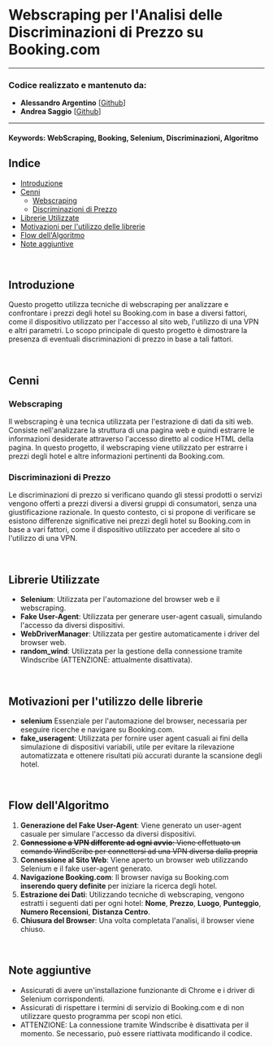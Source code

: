 # Webscraping per l'Analisi delle Discriminazioni di Prezzo su Booking.com

---

### **Codice realizzato e mantenuto da:**

- **Alessandro Argentino** [[Github](https://github.com/lemtiel93)]
- **Andrea Saggio** [[Github](https://github.com/Saghia)]

---

#### Keywords: WebScraping, Booking, Selenium, Discriminazioni, Algoritmo

## **Indice**

- [Introduzione](#introduzione)
- [Cenni](#cenni)
  - [Webscraping](#webscraping)
  - [Discriminazioni di Prezzo](#discriminazioni-di-prezzo)
- [Librerie Utilizzate](#librerie-utilizzate)
- [Motivazioni per l'utilizzo delle librerie](#motivazioni-per-lutilizzo-delle-librerie)
- [Flow dell'Algoritmo](#flow-dellalgoritmo)
- [Note aggiuntive](#note-aggiuntive)

<br>

## Introduzione

Questo progetto utilizza tecniche di webscraping per analizzare e confrontare i prezzi degli hotel su Booking.com in base a diversi fattori, come il dispositivo utilizzato per l'accesso al sito web, l'utilizzo di una VPN e altri parametri. Lo scopo principale di questo progetto è dimostrare la presenza di eventuali discriminazioni di prezzo in base a tali fattori.

<br>

## Cenni

### Webscraping

Il webscraping è una tecnica utilizzata per l'estrazione di dati da siti web. Consiste nell'analizzare la struttura di una pagina web e quindi estrarre le informazioni desiderate attraverso l'accesso diretto al codice HTML della pagina. In questo progetto, il webscraping viene utilizzato per estrarre i prezzi degli hotel e altre informazioni pertinenti da Booking.com.

### Discriminazioni di Prezzo

Le discriminazioni di prezzo si verificano quando gli stessi prodotti o servizi vengono offerti a prezzi diversi a diversi gruppi di consumatori, senza una giustificazione razionale. In questo contesto, ci si propone di verificare se esistono differenze significative nei prezzi degli hotel su Booking.com in base a vari fattori, come il dispositivo utilizzato per accedere al sito o l'utilizzo di una VPN.

<br>

## Librerie Utilizzate

- **Selenium**: Utilizzata per l'automazione del browser web e il webscraping.
- **Fake User-Agent**: Utilizzata per generare user-agent casuali, simulando l'accesso da diversi dispositivi.
- **WebDriverManager**: Utilizzata per gestire automaticamente i driver del browser web.
- **random_wind**: Utilizzata per la gestione della connessione tramite Windscribe (ATTENZIONE: attualmente disattivata).

<br>

## Motivazioni per l'utilizzo delle librerie

- **selenium** Essenziale per l'automazione del browser, necessaria per eseguire ricerche e navigare su Booking.com.
- **fake_useragent**: Utilizzata per fornire user agent casuali ai fini della simulazione di dispositivi variabili, utile per evitare la rilevazione automatizzata e ottenere risultati più accurati durante la scansione degli hotel.

<br>

## Flow dell'Algoritmo

1. **Generazione del Fake User-Agent**: Viene generato un user-agent casuale per simulare l'accesso da diversi dispositivi.
2. ~~**Connessione a VPN differente ad ogni avvio**: Viene effettuato un comando WindScribe per connettersi ad una VPN diversa dalla propria~~
3. **Connessione al Sito Web**: Viene aperto un browser web utilizzando Selenium e il fake user-agent generato.
4. **Navigazione Booking.com**: Il browser naviga su Booking.com **inserendo query definite** per iniziare la ricerca degli hotel.
5. **Estrazione dei Dati**: Utilizzando tecniche di webscraping, vengono estratti i seguenti dati per ogni hotel: **Nome**, **Prezzo**, **Luogo**, **Punteggio**, **Numero Recensioni**, **Distanza Centro**.
6. **Chiusura del Browser**: Una volta completata l'analisi, il browser viene chiuso.

<br>

## Note aggiuntive

- Assicurati di avere un'installazione funzionante di Chrome e i driver di Selenium corrispondenti.
- Assicurati di rispettare i termini di servizio di Booking.com e di non utilizzare questo programma per scopi non etici.
- ATTENZIONE: La connessione tramite Windscribe è disattivata per il momento. Se necessario, può essere riattivata modificando il codice.
